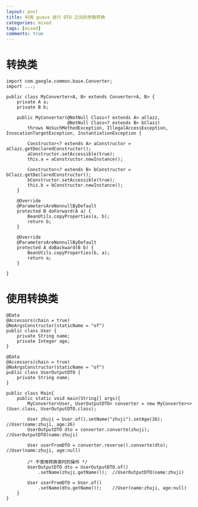 ```yaml
---
layout: post
title: 利用 guava 进行 DTO 之间的参数转换
categories: mixed
tags: [mixed]
comments: true
---
```



# 转换类

    import com.google.common.base.Converter;
    import ...;
    
    public class MyConverter<A, B> extends Converter<A, B> {
        private A a;
        private B b;
    
        public MyConverter(@NotNull Class<? extends A> aClazz,
                           @NotNull Class<? extends B> bClazz)
            throws NoSuchMethodException, IllegalAccessException, InvocationTargetException, InstantiationException {
    
            Constructor<? extends A> aConstructor = aClazz.getDeclaredConstructor();
            aConstructor.setAccessible(true);
            this.a = aConstructor.newInstance();
    
            Constructor<? extends B> bConstructor = bClazz.getDeclaredConstructor();
            bConstructor.setAccessible(true);
            this.b = bConstructor.newInstance();
        }
    
        @Override
        @ParametersAreNonnullByDefault
        protected B doForward(A a) {
            BeanUtils.copyProperties(a, b);
            return b;
        }
    
        @Override
        @ParametersAreNonnullByDefault
        protected A doBackward(B b) {
            BeanUtils.copyProperties(b, a);
            return a;
        }
    
    }


# 使用转换类

    @Data
    @Accessors(chain = true)
    @NoArgsConstructor(staticName = "of")
    public class User {
        private String name;
        private Integer age;
    }
    
    @Data
    @Accessors(chain = true)
    @NoArgsConstructor(staticName = "of")
    public class UserOutputDTO {
        private String name;
    }
    
    public class Main{
        public static void main(String[] args){
            MyConverter<User, UserOutputDTO> converter = new MyConverter<>(User.class, UserOutputDTO.class);
    
            User zhuji = User.of().setName("zhuji").setAge(26);    //User(name:zhuji, age:26)
            UserOutputDTO dto = converter.converte(zhuji);         //UserOutputDTO(name:zhuji)
    
            User userFromDTO = converter.reverse().converte(dto);  //User(name:zhuji, age:null)
    
            /* 不使用转换类时的操作 */
            UserOutputDTO dto = UserOutputDTO.of()
                .setName(zhuji.getName());  //UserOutputDTO(name:zhuji)
    
            User userFromDTO = User.of()
                .setName(dto.getName());    //User(name:zhuji, age:null)
        }
    }

